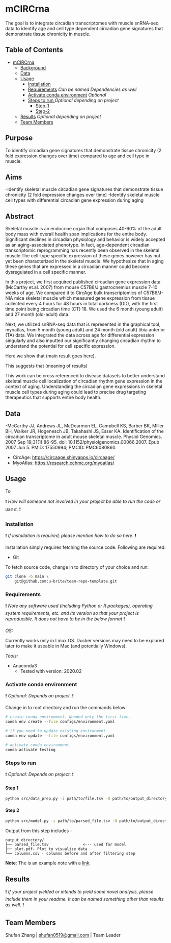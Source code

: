 # mCIRCrna
The goal is to integrate circadian transcriptomes with muscle snRNA-seq data to identify age and cell type dependent circadian gene signatures that demonstrate tissue chronicity in muscle.


## Table of Contents

- [mCIRCrna](#team-repo-template)
    - [Background](#Background)
    - [Data](#data)
    - [Usage](#usage)
        - [Installation](#installation)
        - [Requirements](#requirements) _Can be named Dependencies as well_
        - [Activate conda environment](#activate-conda-environment) _Optional_
        - [Steps to run ](#steps-to-run) _Optional depending on project_
            - [Step-1](#step-1)
            - [Step-2](#step-2)
    - [Results](#results) _Optional depending on project_
    - [Team Members](#team-members)
## Purpose
To identify circadian gene signatures that demonstrate tissue chronicity (2 fold expression changes over time) compared to age and cell type in muscle.

## Aims
-Identify skeletal muscle circadian gene signatures that demonstrate tissue chronicity  (2 fold expression changes over time)
-Identify skeletal muscle cell types with differential circadian gene expression during aging  

## Abstract

Skeletal muscle is an endocrine organ that composes 40-60% of the adult body mass with overall health span implications for the entire body. Significant declines in circadian physiology and behavior is widely accepted as an aging-associated phenotype. In fact, age-dependent circadian transcriptomic reprogramming has recently been observed in the skeletal muscle.The cell-type specific expression of these genes however has not yet been characterized in the skeletal muscle. We hypothesize that in aging these genes that are expressed in a circadian manner could become dysregulated in a cell specific manner. 

In this project, we first acquired published circadian gene expression data (McCarthy et.al. 2007) from  mouse C57B6/J gastrocnemius muscle 7-10 weeks of age. We compared it to CircAge bulk transcriptomics of C57B6/J-NIA mice skeletal muscle which measured gene expression from tissue collected every 4 hours for 48 hours in total darkness (DD), with the first time point being circadian time (CT) 18. We used the 6 month (young adult) and 27 month (old-adult) data.

Next, we utilized snRNA-seq data that is represented in the graphical tool, myoatlas, from 5 month (young adult) and 24 month (old adult) tibia anterior (TA) data. We integrated the data across age for differential expression singularly and also inputted our significantly changing circadian rhythm to understand the potential for cell specific expression. 

Here we show that (main result goes here).

This suggests that (meaning of results)

This work can be cross referenced to disease datasets to better understand skeletal muscle cell localization of circadian rhythm gene expression in the context of aging. Understanding the circadian gene expressions in skeletal muscle cell types during aging could lead to precise drug targeting therapeutics that supports entire body health. 

## Data

-McCarthy JJ, Andrews JL, McDearmon EL, Campbell KS, Barber BK, Miller BH, Walker JR, Hogenesch JB, Takahashi JS, Esser KA. Identification of the circadian transcriptome in adult mouse skeletal muscle. Physiol Genomics. 2007 Sep 19;31(1):86-95. doi: 10.1152/physiolgenomics.00066.2007. Epub 2007 Jun 5. PMID: 17550994; PMCID: PMC6080860.

- CircAge: https://circaage.shinyapps.io/circaage/
- MyoAtlas: https://research.cchmc.org/myoatlas/

## Usage

To 

:exclamation: _How will someone not involved in your project be able to run the code or use it._ :exclamation:

### Installation

:exclamation: _If installation is required, please mention how to do so here._ :exclamation:

Installation simply requires fetching the source code. Following are required:

- Git

To fetch source code, change in to directory of your choice and run:

```sh
git clone -b main \
    git@github.com:u-brite/team-repo-template.git
```

### Requirements
:exclamation: _Note any software used (including Python or R packages), operating system requirements, etc. and its version so that your project is reproducible. It does not have to be in the below format_ :exclamation:

*OS:*

Currently works only in Linux OS. Docker versions may need to be explored later to make it useable in Mac (and
potentially Windows).

*Tools:*

- Anaconda3
    - Tested with version: 2020.02

### Activate conda environment
:exclamation: _Optional: Depends on project._ :exclamation:

Change in to root directory and run the commands below:

```sh
# create conda environment. Needed only the first time.
conda env create --file configs/environment.yaml

# if you need to update existing environment
conda env update --file configs/environment.yaml

# activate conda environment
conda activate testing
```

### Steps to run
:exclamation: _Optional: Depends on project._ :exclamation:

#### Step 1

```sh
python src/data_prep.py -i path/to/file.tsv -O path/to/output_directory
```

#### Step 2

```sh
python src/model.py -i path/to/parsed_file.tsv -O path/to/output_directory
```

Output from this step includes -

```directory
output_directory/
├── parsed_file.tsv               <--- used for model
├── plot.pdf- Plot to visualize data
└── columns.csv - columns before and after filtering step

```

**Note**: The is an example note with a [link](https://github.com/u-brite/team-repo-template).


## Results
:exclamation: _If your project yielded or intends to yield some novel analysis, please include them in your readme. It can be named something other than results as well._ :exclamation:

## Team Members

Shufan Zhang | shufan0519@gmail.com | Team Leader  

